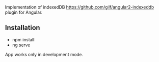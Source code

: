 Implementation of indexedDB https://github.com/gilf/angular2-indexeddb plugin for Angular.

Installation
------------

* npm install
* ng serve

App works only in development mode.
